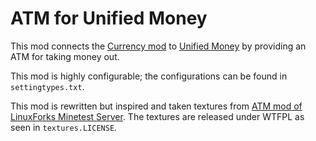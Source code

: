 # ATM for Unified Money

This mod connects the [Currency mod](https://content.minetest.net/packages/mt-mods/currency/) to [Unified Money](https://content.minetest.net/packages/Emojiminetest/unified_money/) by providing an ATM for taking money out.

This mod is highly configurable; the configurations can be found in `settingtypes.txt`.

This mod is rewritten but inspired and taken textures from [ATM mod of LinuxForks Minetest Server](https://git.bananach.space/atm.git). The textures are released under WTFPL as seen in `textures.LICENSE`.
